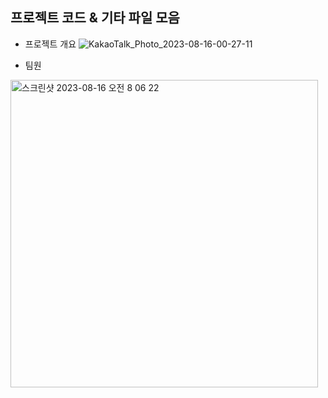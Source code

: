 ## 프로젝트 코드 & 기타 파일 모음

- 프로젝트 개요
![KakaoTalk_Photo_2023-08-16-00-27-11](https://github.com/YoungMinDA/Team_project/assets/109095108/5e02065f-3195-4009-ba85-bcac4439b733)


- 팀원
<img width="492" alt="스크린샷 2023-08-16 오전 8 06 22" src="https://github.com/YoungMinDA/Team_project/assets/109095108/7ec85304-71c3-4534-a5c3-e7e2f43dea0d">
